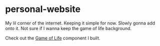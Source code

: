 # personal-website

My lil corner of the internet. Keeping it simple for now. Slowly gonna add onto it. Not sure if I wanna keep the game of life background.

Check out the [Game of Life](/components/gameoflife/) component I built.
